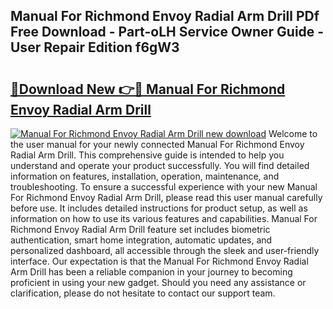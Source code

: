 ## Manual For Richmond Envoy Radial Arm Drill PDf Free Download - Part-oLH Service Owner Guide - User Repair Edition f6gW3

# <h2><a href="http://bc84257.oget.top/?id=Manual+For+Richmond+Envoy+Radial+Arm+Drill">🔗Download New 👉🔴 Manual For Richmond Envoy Radial Arm Drill</a></h2>

[![Manual For Richmond Envoy Radial Arm Drill new download](https://i.imgur.com/5g1atiW.png)](http://bc84257.oget.top/?id=Manual+For+Richmond+Envoy+Radial+Arm+Drill)
Welcome to the user manual for your newly connected Manual For Richmond Envoy Radial Arm Drill. This comprehensive guide is intended to help you understand and operate your product successfully. You will find detailed information on features, installation, operation, maintenance, and troubleshooting. To ensure a successful experience with your new Manual For Richmond Envoy Radial Arm Drill, please read this user manual carefully before use. It includes detailed instructions for product setup, as well as information on how to use its various features and capabilities. Manual For Richmond Envoy Radial Arm Drill feature set includes biometric authentication, smart home integration, automatic updates, and personalized dashboard, all accessible through the sleek and user-friendly interface. Our expectation is that the Manual For Richmond Envoy Radial Arm Drill has been a reliable companion in your journey to becoming proficient in using your new gadget. Should you need any assistance or clarification, please do not hesitate to contact our support team.
